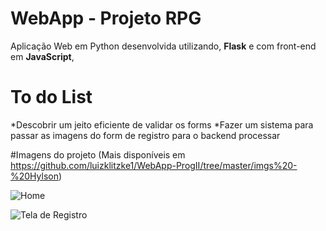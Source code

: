 # WebApp - Projeto RPG

Aplicação Web em Python desenvolvida utilizando, **Flask** e com front-end em **JavaScript**,

# To do List
*Descobrir um jeito eficiente de validar os forms
*Fazer um sistema para passar as imagens do form de registro para o backend processar

#Imagens do projeto
(Mais disponíveis em https://github.com/luizklitzke1/WebApp-ProgII/tree/master/imgs%20-%20Hylson)

![Home](https://ibb.co/PzVt9hH)

![Tela de Registro](https://ibb.co/jzF9RRq)
